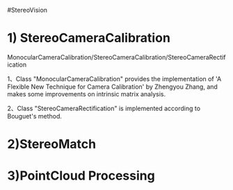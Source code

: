 #StereoVision 

# 1) StereoCameraCalibration
MonocularCameraCalibration/StereoCameraCalibration/StereoCameraRectification

1、Class "MonocularCameraCalibration" provides the implementation of 'A Flexible New Technique for Camera Calibration' by Zhengyou Zhang, and makes some improvements on intrinsic matrix analysis.

2、Class "StereoCameraRectification" is implemented according to Bouguet's method.

# 2)StereoMatch

# 3)PointCloud Processing
